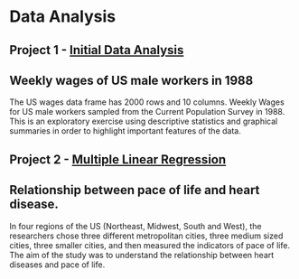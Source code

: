 # Data Analysis

## Project 1 - [Initial Data Analysis](https://github.com/shivangi-sinha/DataAnalysis/blob/master/Wage%20work/Initial%20Data%20Analysis.pdf)
## Weekly wages of US male workers in 1988

The US wages data frame has 2000 rows and 10 columns. Weekly Wages for US male workers sampled from the Current Population Survey in 1988. This is an exploratory exercise using descriptive statistics and graphical summaries in order to highlight important features of the data.

## Project 2 - [Multiple Linear Regression](https://github.com/shivangi-sinha/DataAnalysis/blob/master/MLR/ReportNEW.pdf) 
## Relationship between pace of life and heart disease.

In four regions of the US (Northeast, Midwest, South and West), the researchers chose three different  metropolitan cities, three medium sized cities, three smaller cities, and then measured the indicators of pace of life. The aim of the study was to understand the relationship between heart diseases and pace of life.

